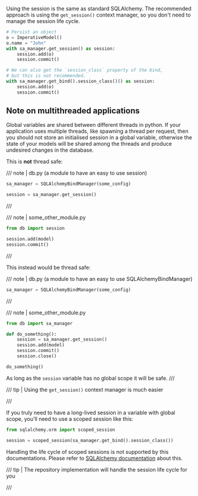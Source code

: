 Using the session is the same as standard SQLAlchemy. The recommended approach
is using the `get_session()` context manager, so you don't need to manage the
session life cycle.

```python
# Persist an object
o = ImperativeModel()
o.name = "John"
with sa_manager.get_session() as session:
    session.add(o)
    session.commit()

# We can also get the `session_class` property of the bind,
# but this is not recommended.
with sa_manager.get_bind().session_class()() as session:
    session.add(o)
    session.commit()
```

## Note on multithreaded applications

Global variables are shared between different threads in python. If your application uses
multiple threads, like spawning a thread per request, then you should not store an
initialised session in a global variable, otherwise the state of your models will be shared
among the threads and produce undesired changes in the database.

This is **not** thread safe:

/// note | db.py (a module to have an easy to use session)
```python
sa_manager = SQLAlchemyBindManager(some_config)

session = sa_manager.get_session()
```
///


/// note | some_other_module.py
```python
from db import session

session.add(model)
session.commit()
```
///


This instead would be thread safe:

/// note | db.py (a module to have an easy to use SQLAlchemyBindManager)
```python
sa_manager = SQLAlchemyBindManager(some_config)
```
///

/// note | some_other_module.py
```python
from db import sa_manager

def do_something():
    session = sa_manager.get_session()
    session.add(model)
    session.commit()
    session.close()

do_something()
```

As long as the `session` variable has no global scope it will be safe.
///

/// tip | Using the `get_session()` context manager is much easier

///

If you truly need to have a long-lived session in a variable with global scope,
you'll need to use a scoped session like this:

```python
from sqlalchemy.orm import scoped_session

session = scoped_session(sa_manager.get_bind().session_class())
```

Handling the life cycle of scoped sessions is not supported by this documentations.
Please refer to [SQLAlchemy documentation](https://docs.sqlalchemy.org/en/20/orm/contextual.html)
about this.

/// tip | The repository implementation will handle the session life cycle for you

///

